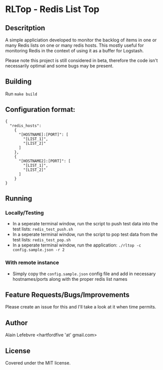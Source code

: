 # RLTop - Redis List Top


## Descritption

A simple appliciation developed to monitor the backlog of items in one or many Redis lists on one or many redis hosts.  This mostly useful for monitoring Redis in the context of using it as a buffer for Logstash.

Please note this project is still considered in beta, therefore the code isn't necessarily optimal and some bugs may be present.

## Building

Run `make build`

## Configuration format:

```
{
  "redis_hosts": 
    {
      "[HOSTNAME]:[PORT]": [
        "[LIST_1]",
        "[LIST_2]"
      ]
    },
    {
      "[HOSTNAME2]:[PORT]": [
        "[LIST_1]",
        "[LIST_2]"
      ]
    }
}
```


## Running

### Locally/Testing

- In a seperate terminal window, run the script to push test data into the test lists: `redis_test_push.sh`
- In a seperate terminal window, run the script to pop test data from the test lists: `redis_test_pop.sh` 
- In a seperate terminal window, run the application: `./rltop -c config.sample.json -r 2`

### With remote instance

- Simply copy the `config.sample.json` config file and add in necessary hostnames/ports along with the proper redis list names

## Feature Requests/Bugs/Improvements

Please create an issue for this and I'll take a look at it when time permits.

## Author

Alain Lefebvre <hartfordfive 'at' gmail.com>

## License

Covered under the MIT license.